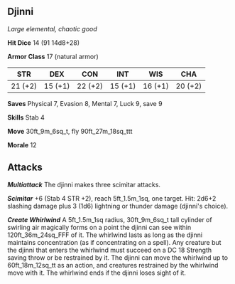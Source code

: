 ## Djinni

*Large elemental, chaotic good*

**Hit Dice** 14 (91 14d8+28)

**Armor Class** 17 (natural armor)

| STR     | DEX     | CON     | INT     | WIS     | CHA     |
|---------|---------|---------|---------|---------|---------|
| 21 (+2) | 15 (+1) | 22 (+2) | 15 (+1) | 16 (+1) | 20 (+2) |

**Saves** Physical 7, Evasion 8, Mental 7, Luck 9, save 9

**Skills** Stab 4

**Move** 30ft\_9m\_6sq\_t, fly 90ft\_27m\_18sq\_ttt

**Morale** 12

## Attacks

***Multiattack*** The djinni makes three scimitar attacks.

***Scimitar*** +6 (Stab 4 STR +2), reach 5ft\_1.5m\_1sq, one target. Hit: 2d6+2 slashing damage plus 3 (1d6) lightning or thunder damage (djinni's choice).

***Create Whirlwind*** A 5ft\_1.5m\_1sq radius, 30ft\_9m\_6sq\_t tall cylinder of swirling air magically forms on a point the djinni can see within 120ft\_36m\_24sq\_FFF of it. The whirlwind lasts as long as the djinni maintains concentration (as if concentrating on a spell). Any creature but the djinni that enters the whirlwind must succeed on a DC 18 Strength saving throw or be restrained by it. The djinni can move the whirlwind up to 60ft\_18m\_12sq\_tt as an action, and creatures restrained by the whirlwind move with it. The whirlwind ends if the djinni loses sight of it.

